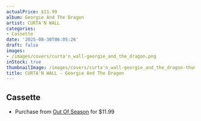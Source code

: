 ```yaml
---
actualPrice: $11.99
album: Georgie And The Dragon
artist: CURTA'N WALL
categories:
- Cassette
date: '2025-08-30T06:05:26'
draft: false
images:
- /images/covers/curta'n_wall-georgie_and_the_dragon.png
inStock: true
thumbnailImage: /images/covers/curta'n_wall-georgie_and_the_dragon-thumb.png
title: CURTA'N WALL - Georgie And The Dragon
---
```


## Cassette
* Purchase from [Out Of Season](https://www.outofseasonlabel.com/products/curtan-wall-georgie-and-the-dragon-cassette-tape) for $11.99
